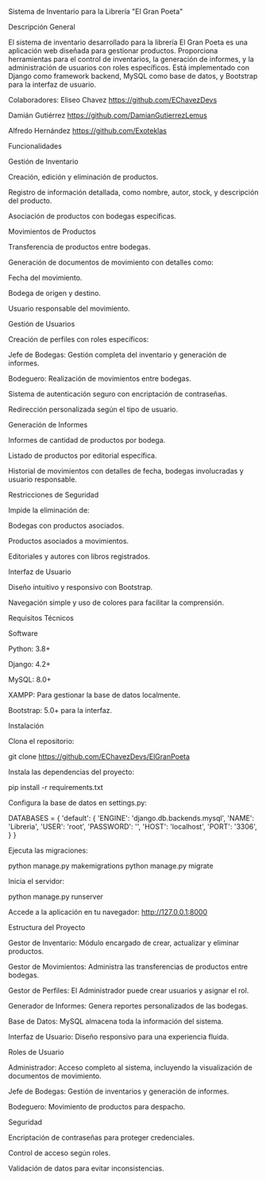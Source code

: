 Sistema de Inventario para la Librería "El Gran Poeta"

Descripción General

El sistema de inventario desarrollado para la librería El Gran Poeta es una aplicación web diseñada para gestionar productos. Proporciona herramientas para el control de inventarios, la generación de informes, y la administración de usuarios con roles específicos. Está implementado con Django como framework backend, MySQL como base de datos, y Bootstrap para la interfaz de usuario.

Colaboradores:
Eliseo Chavez
https://github.com/EChavezDevs

Damián Gutiérrez
https://github.com/DamianGutierrezLemus

Alfredo Hernández
https://github.com/Exoteklas

Funcionalidades

Gestión de Inventario

Creación, edición y eliminación de productos.

Registro de información detallada, como nombre, autor, stock, y descripción del producto.

Asociación de productos con bodegas específicas.

Movimientos de Productos

Transferencia de productos entre bodegas.

Generación de documentos de movimiento con detalles como:

Fecha del movimiento.

Bodega de origen y destino.

Usuario responsable del movimiento.

Gestión de Usuarios

Creación de perfiles con roles específicos:

Jefe de Bodegas: Gestión completa del inventario y generación de informes.

Bodeguero: Realización de movimientos entre bodegas.

Sistema de autenticación seguro con encriptación de contraseñas.

Redirección personalizada según el tipo de usuario.

Generación de Informes

Informes de cantidad de productos por bodega.

Listado de productos por editorial específica.

Historial de movimientos con detalles de fecha, bodegas involucradas y usuario responsable.

Restricciones de Seguridad

Impide la eliminación de:

Bodegas con productos asociados.

Productos asociados a movimientos.

Editoriales y autores con libros registrados.

Interfaz de Usuario

Diseño intuitivo y responsivo con Bootstrap.

Navegación simple y uso de colores para facilitar la comprensión.

Requisitos Técnicos

Software

Python: 3.8+

Django: 4.2+

MySQL: 8.0+

XAMPP: Para gestionar la base de datos localmente.

Bootstrap: 5.0+ para la interfaz.

Instalación

Clona el repositorio:

git clone https://github.com/EChavezDevs/ElGranPoeta

Instala las dependencias del proyecto:

pip install -r requirements.txt

Configura la base de datos en settings.py:

DATABASES = {
    'default': {
        'ENGINE': 'django.db.backends.mysql',
        'NAME': 'Libreria',
        'USER': 'root',
        'PASSWORD': '',
        'HOST': 'localhost',
        'PORT': '3306',
    }
}

Ejecuta las migraciones:

python manage.py makemigrations
python manage.py migrate

Inicia el servidor:

python manage.py runserver

Accede a la aplicación en tu navegador:
http://127.0.0.1:8000

Estructura del Proyecto

Gestor de Inventario: Módulo encargado de crear, actualizar y eliminar productos.

Gestor de Movimientos: Administra las transferencias de productos entre bodegas.

Gestor de Perfiles: El Administrador puede crear usuarios y asignar el rol.

Generador de Informes: Genera reportes personalizados de las bodegas.

Base de Datos: MySQL almacena toda la información del sistema.

Interfaz de Usuario: Diseño responsivo para una experiencia fluida.

Roles de Usuario

Administrador: Acceso completo al sistema, incluyendo la visualización de documentos de movimiento.

Jefe de Bodegas: Gestión de inventarios y generación de informes.

Bodeguero: Movimiento de productos para despacho.

Seguridad

Encriptación de contraseñas para proteger credenciales.

Control de acceso según roles.

Validación de datos para evitar inconsistencias.

